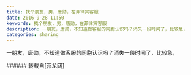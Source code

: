 ```yaml
---
title: 找个朋友，男，唐勋，在菲律宾客服
date: 2016-9-28 11:50
keywords: 找个朋友，男，唐勋，在菲律宾客服
description: 一朋友，唐勋，不知道做客服的同胞认识吗？消失一段时间了，比较急，
categories: sharing
---
```

<td class="t_f" id="postmessage_403269">

一朋友，唐勋，不知道做客服的同胞认识吗？消失一段时间了，比较急，<br/>
<img alt="" border="0" class="zoom" data-cf-modified-c0b665cf6ab32039582d9994-="" file="http://www.flw.ph/data/appbyme/upload/image/201609/28/EMd5uOYlj72W.jpg" id="aimg_B27e5" lazyloadthumb="1" onclick="" onmouseover="" src="http://www.flw.ph/data/appbyme/upload/image/201609/28/EMd5uOYlj72W.jpg"/><br/>
</td>
###### 转载自[菲龙网]